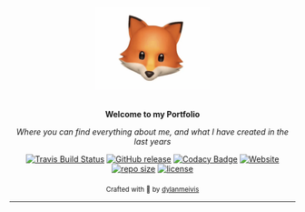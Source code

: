 <div align="center">
  <a href="https://www.dylanmeivis.com"><img src="https://raw.githubusercontent.com/DylanMeivis/Assets/master/gifs/IMG_2275.GIF" alt="dylanmeivis" width="200"></a>
  <br>
  <br>
  <p>
    <b>Welcome to my Portfolio</b>
  </p>
  <p>
     <i>Where you can find everything about me, and what I have created in the last years</i>
  </p>
  <p>

  [![Travis Build Status](https://img.shields.io/travis/com/dylanmeivis/portfolio?logo=Travis)](https://travis-ci.com/dylanmeivis/portfolio) [![GitHub release](https://img.shields.io/github/release/dylanmeivis/portfolio/all?logo=GitHub)](https://github.com/dylanmeivis/portfolio/releases/latest) [![Codacy Badge](https://api.codacy.com/project/badge/Grade/3b2c9c6a5cf74db1a909d74744494420)](https://www.codacy.com/manual/dylandiamonds/Portfolio?utm_source=github.com&amp;utm_medium=referral&amp;utm_content=DylanMeivis/Portfolio&amp;utm_campaign=Badge_Grade) [![Website](https://img.shields.io/website?url=https://dylanmeivis.github.io/Portfolio/&logo=google-chrome)](https://dylanmeivis.github.io/Portfolio) [![repo size](https://img.shields.io/github/repo-size/dylanmeivis/portfolio.svg)](https://github.com/dylanmeivis/portfolio/archive/master.zip) [![license](https://img.shields.io/github/license/dylanmeivis/portfolio.svg)](https://github.com/dylanmeivis/portfolio/blob/master/LICENSE)

  </p>
  <p>
    <sub>Crafted with 🔮 by
      <a href="https://github.com/dylanmeivis">dylanmeivis</a>
    </sub>
  </p>
</div>

---